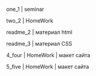 one_1 | seminar 

two_2 | HomeWork

readme_2 | материал html

readme_3 | материал CSS

4_four | HomeWork | макет сайта

5_five | HomeWork | макет сайта

